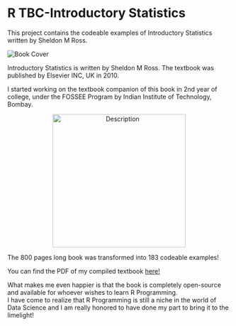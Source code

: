 <h1>R TBC-Introductory Statistics</h1>
This project contains the codeable examples of Introductory Statistics written by Sheldon M Ross.<br>


![Book Cover](https://github.com/jasleen101010/R-TBC-Introductory-Statistics/blob/main/book%20_cover.png)

Introductory Statistics is written by Sheldon M Ross. The textbook was published by Elsevier INC, UK in 2010.<br>

I started working on the textbook companion of this book in 2nd year of college, under the FOSSEE Program by Indian Institute of Technology, Bombay.<br>
<p align="center">
    <img src="https://github.com/jasleen101010/R-TBC-Introductory-Statistics/blob/main/JKS%20with%20book.jpg" alt="Description" width="300">
</p>

The 800 pages long book was transformed into 183 codeable examples!<br>

You can find the PDF of my compiled textbook [here!](https://r.fossee.in/textbook_run/252/2/1)

What makes me even happier is that the book is completely open-source and available for whoever wishes to learn R Programming.<br>
I have come to realize that R Programming is still a niche in the world of Data Science and I am really honored to have done my part to bring it to the limelight!<br>

